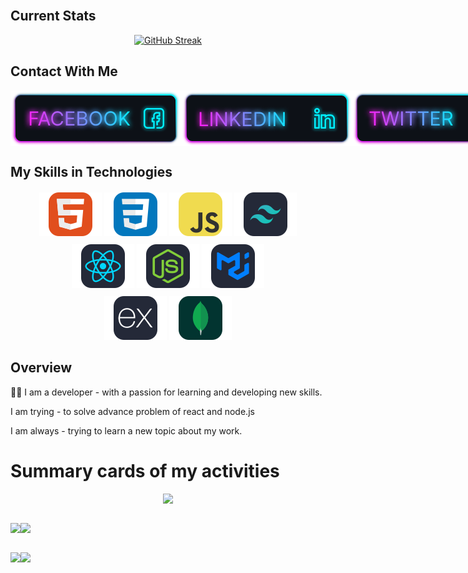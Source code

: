 
<div align="center">

<!-- ![The San Juan Mountains are beautiful!](/images/New-file%20(9).gif "Mahmud Hasan") -->


<img style="width: 80%;"  src="images/New-file (9).gif" alt="">
</div>

<h2>Current Stats</h2>

<div align="center">

[![GitHub Streak](https://streak-stats.demolab.com?user=mahmudhasan07&theme=blue-navy&hide_border=true&date_format=M%20j%5B%2C%20Y%5D&exclude_days=Sun)](https://git.io/streak-stats)

</div>



<h2>Contact With Me</h2>

<div markdown="1" align="center" style="display: flex">

<img src="images/Facebook.png"/>
<img src="images/Linkedin.png"/>
<img src="images/Twitter.png"/>
</div>

<h2>My Skills in Technologies</h2>
<div align="center" style="margin-bottom: 10px; margin-top: 20px;">

<img src="images/html.svg" alt="">
<img src="images/css.svg" alt="">
<img src="images/java.svg" alt="">
<img src="images/Metarial.svg" alt="">



</div>
<div align="center" style="margin-bottom: 10px;">

<img src="images/react.svg" alt="">
<img src="images/node.svg" alt="">
<img src="images/meta.svg" alt="">


</div>
<div align="center" style="margin-bottom: 10px;">
<img src="images/express.svg" alt="">
<img src="images/mongo.svg" alt="">

</div>

<h2>Overview</h2>

<p>🧑‍💻 I am a developer - with a passion for learning and developing new skills.
<p> I am trying - to solve advance problem of react and node.js
<p> I am always - trying to learn a new topic about my work.
<p> 


<h1>Summary cards of my activities</h1>
<div align="center">

![](http://github-profile-summary-cards.vercel.app/api/cards/profile-details?username=mahmudhasan07&theme=transparent)
</div>

<div align="center" style="display: flex;">
<p>

![](http://github-profile-summary-cards.vercel.app/api/cards/repos-per-language?username=mahmudhasan07&theme=transparent)
</p>
<p>

![](http://github-profile-summary-cards.vercel.app/api/cards/most-commit-language?username=mahmudhasan07&theme=transparent)
</p>
</div>

<div style="display : flex">

![](http://github-profile-summary-cards.vercel.app/api/cards/stats?username=mahmudhasan07&theme=transparent)

![](http://github-profile-summary-cards.vercel.app/api/cards/productive-time?username=mahmudhasan07&theme=transparent&utcOffset=8)
</div>

